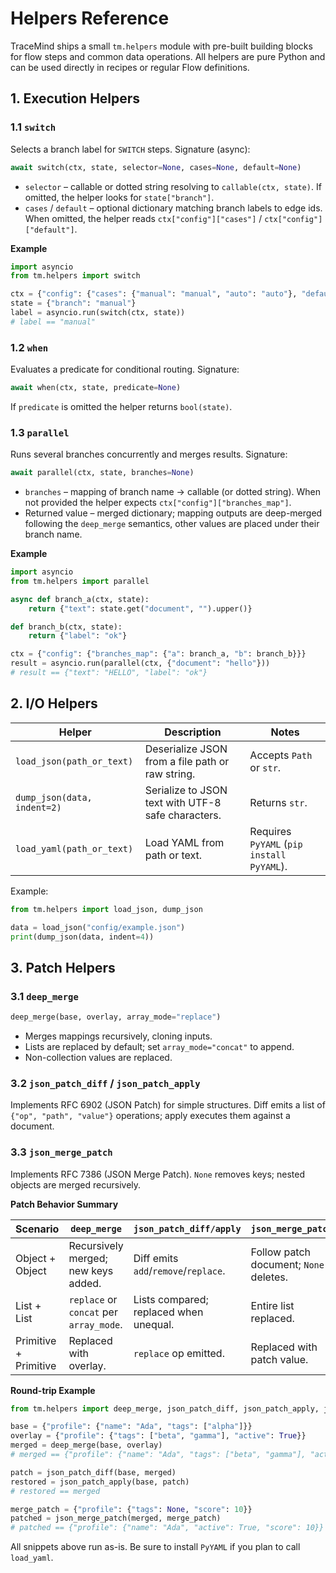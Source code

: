 # Helpers Reference

TraceMind ships a small `tm.helpers` module with pre-built building blocks for
flow steps and common data operations. All helpers are pure Python and can be
used directly in recipes or regular Flow definitions.

## 1. Execution Helpers

### 1.1 `switch`

Selects a branch label for `SWITCH` steps. Signature (async):

```python
await switch(ctx, state, selector=None, cases=None, default=None)
```

* `selector` – callable or dotted string resolving to `callable(ctx, state)`.
  If omitted, the helper looks for `state["branch"]`.
* `cases` / `default` – optional dictionary matching branch labels to edge ids.
  When omitted, the helper reads `ctx["config"]["cases"]` / `ctx["config"]["default"]`.

**Example**

```python
import asyncio
from tm.helpers import switch

ctx = {"config": {"cases": {"manual": "manual", "auto": "auto"}, "default": "auto"}}
state = {"branch": "manual"}
label = asyncio.run(switch(ctx, state))
# label == "manual"
```

### 1.2 `when`

Evaluates a predicate for conditional routing. Signature:

```python
await when(ctx, state, predicate=None)
```

If `predicate` is omitted the helper returns `bool(state)`.

### 1.3 `parallel`

Runs several branches concurrently and merges results. Signature:

```python
await parallel(ctx, state, branches=None)
```

* `branches` – mapping of branch name → callable (or dotted string). When not
  provided the helper expects `ctx["config"]["branches_map"]`.
* Returned value – merged dictionary; mapping outputs are deep-merged following
  the `deep_merge` semantics, other values are placed under their branch name.

**Example**

```python
import asyncio
from tm.helpers import parallel

async def branch_a(ctx, state):
    return {"text": state.get("document", "").upper()}

def branch_b(ctx, state):
    return {"label": "ok"}

ctx = {"config": {"branches_map": {"a": branch_a, "b": branch_b}}}
result = asyncio.run(parallel(ctx, {"document": "hello"}))
# result == {"text": "HELLO", "label": "ok"}
```

## 2. I/O Helpers

| Helper | Description | Notes |
| --- | --- | --- |
| `load_json(path_or_text)` | Deserialize JSON from a file path or raw string. | Accepts `Path` or `str`. |
| `dump_json(data, indent=2)` | Serialize to JSON text with UTF-8 safe characters. | Returns `str`. |
| `load_yaml(path_or_text)` | Load YAML from path or text. | Requires `PyYAML` (`pip install PyYAML`). |

Example:

```python
from tm.helpers import load_json, dump_json

data = load_json("config/example.json")
print(dump_json(data, indent=4))
```

## 3. Patch Helpers

### 3.1 `deep_merge`

```python
deep_merge(base, overlay, array_mode="replace")
```

* Merges mappings recursively, cloning inputs.
* Lists are replaced by default; set `array_mode="concat"` to append.
* Non-collection values are replaced.

### 3.2 `json_patch_diff` / `json_patch_apply`

Implements RFC 6902 (JSON Patch) for simple structures. Diff emits a list of
`{"op", "path", "value"}` operations; apply executes them against a document.

### 3.3 `json_merge_patch`

Implements RFC 7386 (JSON Merge Patch). `None` removes keys; nested objects are
merged recursively.

**Patch Behavior Summary**

| Scenario | `deep_merge` | `json_patch_diff/apply` | `json_merge_patch` |
| --- | --- | --- | --- |
| Object + Object | Recursively merged; new keys added. | Diff emits `add`/`remove`/`replace`. | Follow patch document; `None` deletes. |
| List + List | `replace` or `concat` per `array_mode`. | Lists compared; replaced when unequal. | Entire list replaced. |
| Primitive + Primitive | Replaced with overlay. | `replace` op emitted. | Replaced with patch value. |

**Round-trip Example**

```python
from tm.helpers import deep_merge, json_patch_diff, json_patch_apply, json_merge_patch

base = {"profile": {"name": "Ada", "tags": ["alpha"]}}
overlay = {"profile": {"tags": ["beta", "gamma"], "active": True}}
merged = deep_merge(base, overlay)
# merged == {"profile": {"name": "Ada", "tags": ["beta", "gamma"], "active": True}}

patch = json_patch_diff(base, merged)
restored = json_patch_apply(base, patch)
# restored == merged

merge_patch = {"profile": {"tags": None, "score": 10}}
patched = json_merge_patch(merged, merge_patch)
# patched == {"profile": {"name": "Ada", "active": True, "score": 10}}
```

All snippets above run as-is. Be sure to install `PyYAML` if you plan to call
`load_yaml`.
